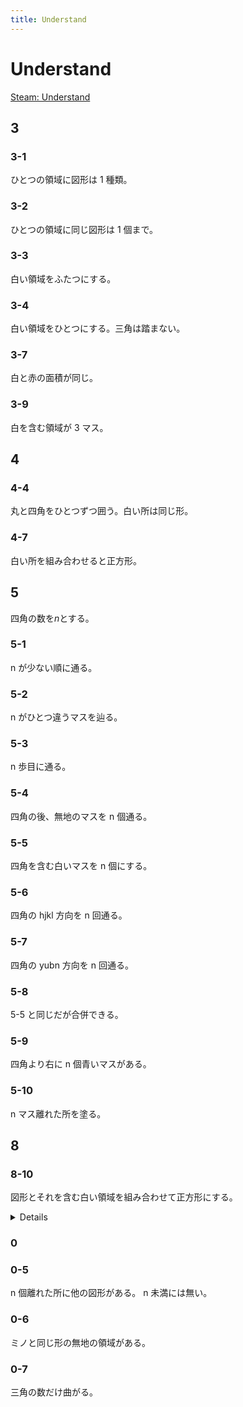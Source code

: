 ```yaml
---
title: Understand
---
```


# Understand

[Steam: Understand](https://store.steampowered.com/app/1299400/Understand/)

## 3

### 3-1

ひとつの領域に図形は 1 種類。

### 3-2

ひとつの領域に同じ図形は 1 個まで。

### 3-3

白い領域をふたつにする。

### 3-4

白い領域をひとつにする。三角は踏まない。

### 3-7

白と赤の面積が同じ。

### 3-9

白を含む領域が 3 マス。

## 4

### 4-4

丸と四角をひとつずつ囲う。白い所は同じ形。

### 4-7

白い所を組み合わせると正方形。

## 5

四角の数を<var>n</var>とする。

### 5-1

n が少ない順に通る。

### 5-2

n がひとつ違うマスを辿る。

### 5-3

n 歩目に通る。

### 5-4

四角の後、無地のマスを n 個通る。

### 5-5

四角を含む白いマスを n 個にする。

### 5-6

四角の hjkl 方向を n 回通る。

### 5-7

四角の yubn 方向を n 回通る。

### 5-8

5-5 と同じだが合併できる。

### 5-9

四角より右に n 個青いマスがある。

### 5-10

n マス離れた所を塗る。

## 8

### 8-10

図形とそれを含む白い領域を組み合わせて正方形にする。

<details>

![8-10-14](/assets/understand/8-10-14.png)

</details>

### 0

### 0-5

n 個離れた所に他の図形がある。
n 未満には無い。

### 0-6

ミノと同じ形の無地の領域がある。

### 0-7

三角の数だけ曲がる。

